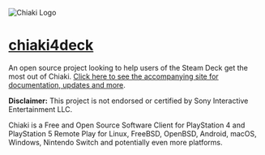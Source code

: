 
![Chiaki Logo](assets/chiaki_wide.png)

# [chiaki4deck](https://streetpea.github.io/chiaki4deck/)

An open source project looking to help users of the Steam Deck get the most out of Chiaki. [Click here to see the accompanying site for documentation, updates and more](https://streetpea.github.io/chiaki4deck/). 

**Disclaimer:** This project is not endorsed or certified by Sony Interactive Entertainment LLC.

Chiaki is a Free and Open Source Software Client for PlayStation 4 and PlayStation 5 Remote Play
for Linux, FreeBSD, OpenBSD, Android, macOS, Windows, Nintendo Switch and potentially even more platforms.
